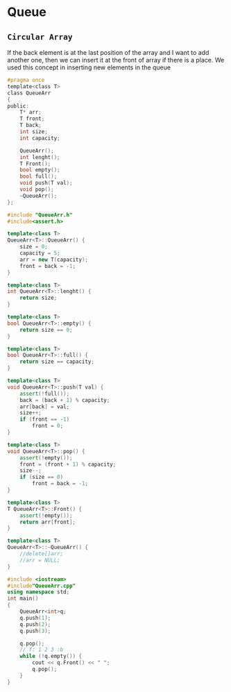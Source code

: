 # Queue

## `Circular Array`
If the back element is at the last position of the array and I want to add another one, then we can insert it at the front of array if there is a place. We used this concept in inserting new elements in the queue

```h
#pragma once
template<class T>
class QueueArr
{
public:
	T* arr;
	T front;
	T back;
	int size;
	int capacity;

	QueueArr();
	int lenght();
	T Front();
	bool empty();
	bool full();
	void push(T val);
	void pop();
	~QueueArr();
};
```
```cpp
#include "QueueArr.h"
#include<assert.h>

template<class T>
QueueArr<T>::QueueArr() {
	size = 0;
	capacity = 5;
	arr = new T(capacity);
	front = back = -1;
}

template<class T>
int QueueArr<T>::lenght() {
	return size;
}

template<class T>
bool QueueArr<T>::empty() {
	return size == 0;
}

template<class T>
bool QueueArr<T>::full() {
	return size == capacity;
}

template<class T>
void QueueArr<T>::push(T val) {
	assert(!full());
	back = (back + 1) % capacity;
	arr[back] = val;
	size++;
	if (front == -1)
		front = 0;
}

template<class T>
void QueueArr<T>::pop() {
	assert(!empty());
	front = (front + 1) % capacity;
	size--;
	if (size == 0)
		front = back = -1;
}	

template<class T>
T QueueArr<T>::Front() {
	assert(!empty());
	return arr[front];
}

template<class T>
QueueArr<T>::~QueueArr() {
	//delete[]arr;
	//arr = NULL;
}
```
```cpp
#include <iostream>
#include"QueueArr.cpp"
using namespace std;
int main()
{
	QueueArr<int>q;
	q.push(1);
	q.push(2);
	q.push(3);

	q.pop();
	// f: 1 2 3 :b
	while (!q.empty()) {
		cout << q.Front() << " ";
		q.pop();
	}
}
```
